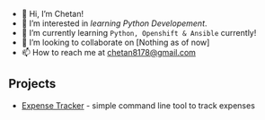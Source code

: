 - 👋 Hi, I’m Chetan!
- 👀 I’m interested in *learning Python Developement*.
- 🌱 I’m currently learning `Python, Openshift & Ansible` currently!
- 💞️ I’m looking to collaborate on [Nothing as of now]
- 📫 How to reach me at chetan8178@gmail.com 

<!---
cnagarka/cnagarka is a ✨ special ✨ repository because its `README.md` (this file) appears on your GitHub profile.
You can click the Preview link to take a look at your changes.
--->

## Projects

- [Expense Tracker](expense_tracker) - simple command line tool to track expenses
